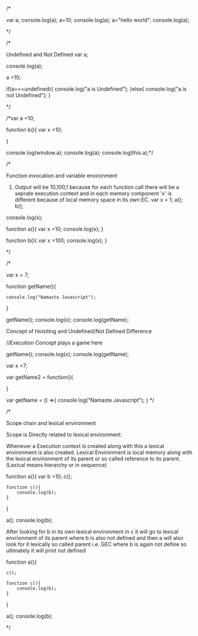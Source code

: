 













/*


var a;
console.log(a);
a=10;
console.log(a);
a="hello world";
console.log(a);

*/





/*

Undefined and Not Defined
var a;

console.log(a);

a =10;


if(a===undefined){
	console.log("a is Undefined");
}else{
	console.log("a is not Undefined");
}

*/



/*var  a =10;

function b(){
	var x =10;

}

console.log(window.a);
console.log(a);
console.log(this.a);*/








/*


Function invocation and variable environment

1. Output will be 10,100,1 because for each function call there will be a seprate execution context 
and in each memory component 'x' is different because of local memory space in its own EC.
var x = 1;
a();
b();

console.log(x);

function a(){
	var x =10;
	console.log(x);
}

function b(){
	var x =100;
	console.log(x);
}

<!---------------->

*/




/*

var x = 7;

function getName(){

	console.log("Namaste Javascript");

}


getName();
console.log(x);
console.log(getName);



Concept of Hoisiting and Undefined/Not Defined Difference 

//Execution Concept plays a game here 

getName();
console.log(x);
console.log(getName);

var x =7;


var getName2 = function(){


}

var getName = () =>{
	console.log("Namaste Javascript");
}
*/


/*

Scope chain and lexical environment

Scope is Directly related to lexical environment.

Whenever a Execution context is created along with this a lexical environment is also created. Lexical Environment is local memory along
with the lexical environment of its parent or so called reference to its parent.(Lexical means hierarchy or in sequence)

function a(){
	var b =10;
	c();

	function c(){
		console.log(b);
	}
}


a();
console.log(b);






<!----------------->
After looking for b in its own lexical environment in c it will go to lexical envrionment of its parent where b is also not defined
and then a will also look for it lexically so called parent i.e. GEC where b is again not define so ultimately it will print not defined

function a(){
	
	c();

	function c(){
		console.log(b);
	}
}


a();
console.log(b);

*/
